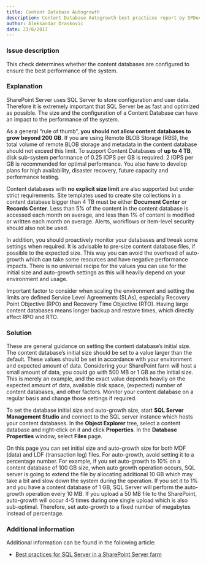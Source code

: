 ```yaml
---
title: Content Database Autogrowth
description: Content Database Autogrowth best practices report by SPDocKit determines whether the content databases are configured to ensure the best performance of the system.
author: Aleksandar Draskovic 
date: 23/6/2017
---
```

### Issue description
This check determines whether the content databases are configured to ensure the best performance of the system.
### Explanation
SharePoint Server uses SQL Server to store configuration and user data. Therefore it is extremely  important that SQL Server be as fast and optimized as possible. The size and the configuration of a Content Database can have an impact to the performance of the system.

As a general “rule of thumb”, **you should not allow content databases to grow beyond 200 GB**. If you are using Remote BLOB Storage (RBS), the total volume of remote BLOB storage and metadata in the content database should not exceed this limit. To support Content Databases of **up to 4 TB**, disk sub-system performance of 0.25 IOPS per GB is required. 2 IOPS per GB is recommended for optimal performance. You also have to develop plans for high availability, disaster recovery, future capacity and performance testing.

Content databases with **no explicit size limit** are also supported but under strict requirements. Site templates used to create site collections in a content database bigger than 4 TB must be either **Document Center** or **Records Center**. Less than 5% of the content in the content database is accessed each month on average, and less than 1% of content is modified or written each month on average. Alerts, workflows or item-level security should also not be used.

In addition, you should proactively monitor your databases and tweak some settings when required. It is advisable to pre-size content database files, if possible to the expected size. This way you can avoid the overhead of auto-growth which can take some resources and have negative performance impacts. There is no universal recipe for the values you can use for the initial size and auto-growth settings as this will heavily depend on your environment and usage.

Important factor to consider when scaling the environment and setting the limits are defined Service Level Agreements (SLAs), especially Recovery Point Objective (RPO) and Recovery Time Objective (RTO). Having large content databases means longer backup and restore times, which directly affect RPO and RTO.
### Solution
These are general guidance on setting the content database’s initial size. The content database’s initial size should be set to a value larger than the default. These values should be set in accordance with your environment and expected amount of data. Considering your SharePoint farm will host a small amount of data, you could go with 500 MB or 1 GB as the initial size. This is merely an example, and the exact value depends heavily on the expected amount of data, available disk space, (expected) number of content databases, and other factors. Monitor your content database on a regular basis and change those settings if required.

To set the database initial size and auto-growth size, start **SQL Server Management Studio** and connect to the SQL server instance which hosts your content databases. In the **Object Explorer** tree, select a content database and right-click on it and click **Properties**. In the **Database Properties** window, select **Files** page. 

On this page you can set initial size and auto-growth size for both MDF (data) and LDF (transaction log) files. For auto-growth, avoid setting it to a percentage number. For example, if you set auto-growth to 10% on a content database of 100 GB size, when auto growth operation occurs, SQL server is going to extend the file by allocating additional 10 GB which may take a bit and slow down the system during the operation. If you set it to 1% and you have a content database of 1 GB, SQL Server will perform the auto-growth operation every 10 MB. If you upload a 50 MB file to the SharePoint, auto-growth will occur 4-5 times during one single upload which is also sub-optimal. Therefore, set auto-growth to a fixed number of megabytes instead of percentage.
### Additional information 
Additional information can be found in the following article:
* [Best practices for SQL Server in a SharePoint Server farm](https://technet.microsoft.com/en-us/library/hh292622.aspx)